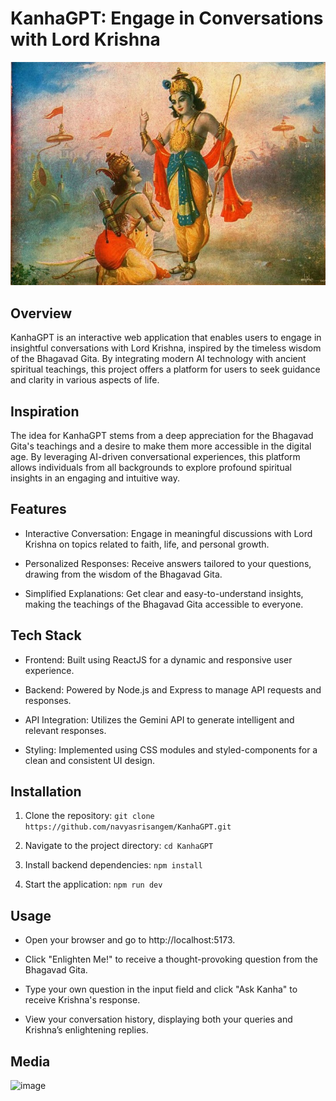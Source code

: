 # KanhaGPT: Engage in Conversations with Lord Krishna

![KanhaGPT](src/assets/images/krishna.jpg)

## Overview
KanhaGPT is an interactive web application that enables users to engage in insightful conversations with Lord Krishna, inspired by the timeless wisdom of the Bhagavad Gita. By integrating modern AI technology with ancient spiritual teachings, this project offers a platform for users to seek guidance and clarity in various aspects of life.

## Inspiration
The idea for KanhaGPT stems from a deep appreciation for the Bhagavad Gita's teachings and a desire to make them more accessible in the digital age. By leveraging AI-driven conversational experiences, this platform allows individuals from all backgrounds to explore profound spiritual insights in an engaging and intuitive way.

## Features
- Interactive Conversation: Engage in meaningful discussions with Lord Krishna on topics related to faith, life, and personal growth.

- Personalized Responses: Receive answers tailored to your questions, drawing from the wisdom of the Bhagavad Gita.

- Simplified Explanations: Get clear and easy-to-understand insights, making the teachings of the Bhagavad Gita accessible to everyone.

## Tech Stack
- Frontend: Built using ReactJS for a dynamic and responsive user experience.

- Backend: Powered by Node.js and Express to manage API requests and responses.

- API Integration: Utilizes the Gemini API to generate intelligent and relevant responses.

- Styling: Implemented using CSS modules and styled-components for a clean and consistent UI design.

## Installation
1. Clone the repository: `git clone https://github.com/navyasrisangem/KanhaGPT.git`

2. Navigate to the project directory: `cd KanhaGPT`

3. Install backend dependencies: `npm install`

4. Start the application: `npm run dev`

## Usage
- Open your browser and go to http://localhost:5173.

- Click "Enlighten Me!" to receive a thought-provoking question from the Bhagavad Gita.

- Type your own question in the input field and click "Ask Kanha" to receive Krishna's response.

- View your conversation history, displaying both your queries and Krishna’s enlightening replies.

## Media

<img width="1079" alt="image" src="https://github.com/user-attachments/assets/c356a9e7-aa4c-453a-a8eb-1f1966da0916" />







